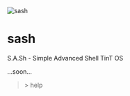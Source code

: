 ![sash](https://user-images.githubusercontent.com/111055151/184116058-3bc223f6-0b5f-44c4-9434-43cca5708195.png)
# sash
S.A.Sh - Simple Advanced Shell TinT OS

...soon...

>\> help

